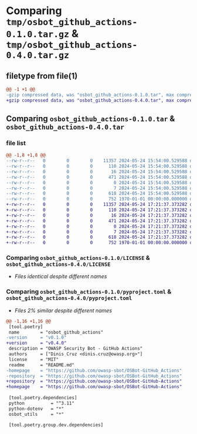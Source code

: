 # Comparing `tmp/osbot_github_actions-0.1.0.tar.gz` & `tmp/osbot_github_actions-0.4.0.tar.gz`

## filetype from file(1)

```diff
@@ -1 +1 @@
-gzip compressed data, was "osbot_github_actions-0.1.0.tar", max compression
+gzip compressed data, was "osbot_github_actions-0.4.0.tar", max compression
```

## Comparing `osbot_github_actions-0.1.0.tar` & `osbot_github_actions-0.4.0.tar`

### file list

```diff
@@ -1,8 +1,8 @@
--rw-r--r--   0        0        0    11357 2024-05-24 15:54:00.529588 osbot_github_actions-0.1.0/LICENSE
--rw-r--r--   0        0        0      110 2024-05-24 15:54:00.529588 osbot_github_actions-0.1.0/README.md
--rw-r--r--   0        0        0       16 2024-05-24 15:54:00.529588 osbot_github_actions-0.1.0/osbot_github_actions/__init__.py
--rw-r--r--   0        0        0      471 2024-05-24 15:54:00.529588 osbot_github_actions-0.1.0/osbot_github_actions/utils/Version.py
--rw-r--r--   0        0        0        0 2024-05-24 15:54:00.529588 osbot_github_actions-0.1.0/osbot_github_actions/utils/__init__.py
--rw-r--r--   0        0        0        7 2024-05-24 15:54:00.529588 osbot_github_actions-0.1.0/osbot_github_actions/version
--rw-r--r--   0        0        0      618 2024-05-24 15:54:00.529588 osbot_github_actions-0.1.0/pyproject.toml
--rw-r--r--   0        0        0      752 1970-01-01 00:00:00.000000 osbot_github_actions-0.1.0/PKG-INFO
+-rw-r--r--   0        0        0    11357 2024-05-24 17:21:37.373282 osbot_github_actions-0.4.0/LICENSE
+-rw-r--r--   0        0        0      110 2024-05-24 17:21:37.373282 osbot_github_actions-0.4.0/README.md
+-rw-r--r--   0        0        0       16 2024-05-24 17:21:37.373282 osbot_github_actions-0.4.0/osbot_github_actions/__init__.py
+-rw-r--r--   0        0        0      471 2024-05-24 17:21:37.373282 osbot_github_actions-0.4.0/osbot_github_actions/utils/Version.py
+-rw-r--r--   0        0        0        0 2024-05-24 17:21:37.373282 osbot_github_actions-0.4.0/osbot_github_actions/utils/__init__.py
+-rw-r--r--   0        0        0        7 2024-05-24 17:21:37.373282 osbot_github_actions-0.4.0/osbot_github_actions/version
+-rw-r--r--   0        0        0      618 2024-05-24 17:21:37.373282 osbot_github_actions-0.4.0/pyproject.toml
+-rw-r--r--   0        0        0      752 1970-01-01 00:00:00.000000 osbot_github_actions-0.4.0/PKG-INFO
```

### Comparing `osbot_github_actions-0.1.0/LICENSE` & `osbot_github_actions-0.4.0/LICENSE`

 * *Files identical despite different names*

### Comparing `osbot_github_actions-0.1.0/pyproject.toml` & `osbot_github_actions-0.4.0/pyproject.toml`

 * *Files 2% similar despite different names*

```diff
@@ -1,16 +1,16 @@
 [tool.poetry]
 name        = "osbot_github_actions"
-version     = "v0.1.0"
+version     = "v0.4.0"
 description = "OWASP Security Bot - GitHub Actions"
 authors     = ["Dinis Cruz <dinis.cruz@owasp.org>"]
 license     = "MIT"
 readme      = "README.md"
-homepage    = "https://github.com/owasp-sbot/OSBot-GitHub_Actions"
-repository  = "https://github.com/owasp-sbot/OSBot-GitHub_Actions"
+repository  = "https://github.com/owasp-sbot/OSBot-GitHub-Actions"
+homepage    = "https://github.com/owasp-sbot/OSBot-GitHub-Actions"
 
 [tool.poetry.dependencies]
 python          = "^3.11"
 python-dotenv   = "*"
 osbot_utils     = "*"
 
 [tool.poetry.group.dev.dependencies]
```

